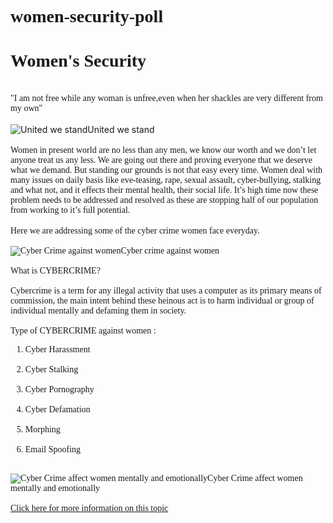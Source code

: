 
# women-security-poll
<html>
<style>
    h1 { font-family:'Dancing Script', cursive;} 
    p1 { font-family: 'Dancing Script', cursive;}
    p2{ font-family:'Dancing Script', cursive;} 
    p3 { font-family: 'Dancing Script', cursive;}
    
   .thick-black-border{
        border-color: black;
        border-width: 30px;
    }
</style>
<h1>Women's Security</h1><br>
  <p1>"I am not free while any woman is unfree,even when her shackles are very different from my own"</p1><br><br>
  <img class="thick-black-border" src="https://user-images.githubusercontent.com/81457490/114273862-79ab1280-9a39-11eb-8b7f-dfe7b6bae0f2.png" alt="United we stand">United we stand<br><br>
  <p2>Women in present world are no less than any men, we know our worth and we don’t let anyone treat us any less. We are going out there and proving everyone that we deserve what we demand. But standing our grounds is not that easy every time. Women deal with many issues on daily basis like eve-teasing, rape, sexual assault, cyber-bullying, stalking and what not, and it effects their mental health, their social life. It’s high time now these problem needs to be addressed and resolved as these are stopping half of our population from working to it’s full potential.</p2><br><br>
  <p3>Here we are addressing some of the cyber crime women face everyday.<br><br>
    <img class="thick-black-border" src="https://user-images.githubusercontent.com/81457490/114273620-677ca480-9a38-11eb-8dc4-f27fd3dff0bb.png" alt="Cyber Crime against women">Cyber crime against women<br><br>
    What is CYBERCRIME?<br><br>
    Cybercrime is a term for any illegal activity that uses a computer as its primary means of commission, the main intent behind these heinous act is to harm individual or group of individual mentally and defaming them in society.<br><br>
    Type of CYBERCRIME against women :<br>
    <ol>
      <li>Cyber Harassment</li><br>
      <li>Cyber Stalking</li><br>
      <li>Cyber Pornography</li><br>
      <li>Cyber Defamation</li><br>
      <li>Morphing</li><br>
      <li>Email Spoofing</li><br>
    </ol>
    <img class="thick-black-border" src="https://user-images.githubusercontent.com/81457490/114273709-d78b2a80-9a38-11eb-918c-a41039da098f.png" alt="Cyber Crime affect women mentally and emotionally">Cyber Crime affect women mentally and emotionally<br><br>
    <a href="https://papers.ssrn.com/sol3/papers.cfm?abstract_id=2486125">Click here for more information on this topic</a><br><br>


      
 
</html>
